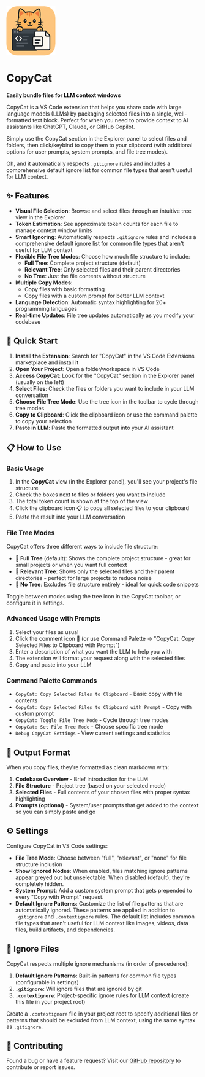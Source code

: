 <img src="images/icon.png" alt="CopyCat Logo" width="128" height="128">

# CopyCat

**Easily bundle files for LLM context windows**

CopyCat is a VS Code extension that helps you share code with large language models (LLMs) by packaging selected files into a single, well-formatted text block. Perfect for when you need to provide context to AI assistants like ChatGPT, Claude, or GitHub Copilot.

Simply use the CopyCat section in the Explorer panel to select files and folders, then click/keybind to copy them to your clipboard (with additional options for user prompts, system prompts, and file tree modes).

Oh, and it automatically respects `.gitignore` rules and includes a comprehensive default ignore list for common file types that aren't useful for LLM context.

## ✨ Features

- **Visual File Selection**: Browse and select files through an intuitive tree view in the Explorer
- **Token Estimation**: See approximate token counts for each file to manage context window limits
- **Smart Ignoring**: Automatically respects `.gitignore` rules and includes a comprehensive default ignore list for common file types that aren't useful for LLM context
- **Flexible File Tree Modes**: Choose how much file structure to include:
  - **Full Tree**: Complete project structure (default)
  - **Relevant Tree**: Only selected files and their parent directories
  - **No Tree**: Just the file contents without structure
- **Multiple Copy Modes**:
  - Copy files with basic formatting
  - Copy files with a custom prompt for better LLM context
- **Language Detection**: Automatic syntax highlighting for 20+ programming languages
- **Real-time Updates**: File tree updates automatically as you modify your codebase

## 🚀 Quick Start

1. **Install the Extension**: Search for "CopyCat" in the VS Code Extensions marketplace and install it
2. **Open Your Project**: Open a folder/workspace in VS Code
3. **Access CopyCat**: Look for the "CopyCat" section in the Explorer panel (usually on the left)
4. **Select Files**: Check the files or folders you want to include in your LLM conversation
5. **Choose File Tree Mode**: Use the tree icon in the toolbar to cycle through tree modes
6. **Copy to Clipboard**: Click the clipboard icon or use the command palette to copy your selection
7. **Paste in LLM**: Paste the formatted output into your AI assistant

## 📋 How to Use

### Basic Usage

1. In the **CopyCat** view (in the Explorer panel), you'll see your project's file structure
2. Check the boxes next to files or folders you want to include
3. The total token count is shown at the top of the view
4. Click the clipboard icon 📋 to copy all selected files to your clipboard
5. Paste the result into your LLM conversation

### File Tree Modes

CopyCat offers three different ways to include file structure:

- **🌳 Full Tree** (default): Shows the complete project structure - great for small projects or when you want full context
- **📁 Relevant Tree**: Shows only the selected files and their parent directories - perfect for large projects to reduce noise
- **📄 No Tree**: Excludes file structure entirely - ideal for quick code snippets

Toggle between modes using the tree icon in the CopyCat toolbar, or configure it in settings.

### Advanced Usage with Prompts

1. Select your files as usual
2. Click the comment icon 💬 (or use Command Palette → "CopyCat: Copy Selected Files to Clipboard with Prompt")
3. Enter a description of what you want the LLM to help you with
4. The extension will format your request along with the selected files
5. Copy and paste into your LLM

### Command Palette Commands

- `CopyCat: Copy Selected Files to Clipboard` - Basic copy with file contents
- `CopyCat: Copy Selected Files to Clipboard with Prompt` - Copy with custom prompt
- `CopyCat: Toggle File Tree Mode` - Cycle through tree modes
- `CopyCat: Set File Tree Mode` - Choose specific tree mode
- `Debug CopyCat Settings` - View current settings and statistics

## 📄 Output Format

When you copy files, they're formatted as clean markdown with:

1. **Codebase Overview** - Brief introduction for the LLM
2. **File Structure** - Project tree (based on your selected mode)
3. **Selected Files** - Full contents of your chosen files with proper syntax highlighting
4. **Prompts (optional)** - System/user prompts that get added to the context so you can simply paste and go

## ⚙️ Settings

Configure CopyCat in VS Code settings:

- **File Tree Mode**: Choose between "full", "relevant", or "none" for file structure inclusion
- **Show Ignored Nodes**: When enabled, files matching ignore patterns appear greyed out but unselectable. When disabled (default), they're completely hidden.
- **System Prompt**: Add a custom system prompt that gets prepended to every "Copy with Prompt" request.
- **Default Ignore Patterns**: Customize the list of file patterns that are automatically ignored. These patterns are applied in addition to `.gitignore` and `.contextignore` rules. The default list includes common file types that aren't useful for LLM context like images, videos, data files, build artifacts, and dependencies.

## 📁 Ignore Files

CopyCat respects multiple ignore mechanisms (in order of precedence):

1. **Default Ignore Patterns**: Built-in patterns for common file types (configurable in settings)
2. **`.gitignore`**: Will ignore files that are ignored by git
3. **`.contextignore`**: Project-specific ignore rules for LLM context (create this file in your project root)

Create a `.contextignore` file in your project root to specify additional files or patterns that should be excluded from LLM context, using the same syntax as `.gitignore`.

## 🤝 Contributing

Found a bug or have a feature request? Visit our [GitHub repository](https://github.com/lkleinbrodt/Copycat) to contribute or report issues.
